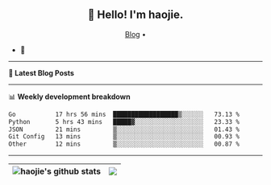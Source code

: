 <h2 align="center">👋 Hello! I'm haojie.</h2>
<p align="center">
  <a href="https://aoyouer.com">Blog</a> •
</p>


- 🔭 


-------

**📝 Latest Blog Posts**


-------

📊 **Weekly development breakdown**
<!--START_SECTION:waka-->

```txt
Go           17 hrs 56 mins  ██████████████████▒░░░░░░   73.13 %
Python       5 hrs 43 mins   █████▓░░░░░░░░░░░░░░░░░░░   23.33 %
JSON         21 mins         ▒░░░░░░░░░░░░░░░░░░░░░░░░   01.43 %
Git Config   13 mins         ▒░░░░░░░░░░░░░░░░░░░░░░░░   00.93 %
Other        12 mins         ▒░░░░░░░░░░░░░░░░░░░░░░░░   00.87 %
```

<!--END_SECTION:waka-->

-------



| <img align="center" src="https://github-readme-stats.vercel.app/api?username=haojie06&show_icons=true&theme=graywhite&show_icons=true&count_private=true&include_all_commits=true&hide_border=true" alt="haojie's github stats" /> | <img align="center" src="https://github-readme-stats.vercel.app/api/top-langs/?username=haojie06&layout=compact&theme=graywhite&hide_border=true&hide=css,html" /> |
| ------------- | ------------- |


